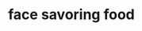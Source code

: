 ---
layout: smileys&people
title: face savoring food
emoji: face_savoring_food
permalink: 😋.html
---